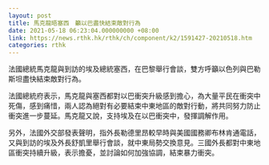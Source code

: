 ```yaml
---
layout: post
title: 馬克龍晤塞西　籲以巴盡快結束敵對行為
date: 2021-05-18 06:23:04.000000000 +08:00
link: https://news.rthk.hk/rthk/ch/component/k2/1591427-20210518.htm
categories: rthk
---
```


法國總統馬克龍與到訪的埃及總統塞西，在巴黎舉行會談，雙方呼籲以色列與巴勒斯坦盡快結束敵對行為。

法國總統府表示，馬克龍與塞西都對以巴衝突升級感到擔心，為大量平民在衝突中死傷，感到痛惜，兩人認為絕對有必要結束中東地區的敵對行動，將共同努力防止衝突進一步蔓延。馬克龍又說，支持埃及在以巴衝突中，發揮調解作用。

另外，法國外交部發表聲明，指外長勒德里昂較早時與美國國務卿布林肯通電話，又與到訪的埃及外長舒凱里舉行會談，就中東局勢交換意見。三國外長都對中東地區衝突持續升級，表示擔憂，並討論如何加強協調，結束暴力衝突。
